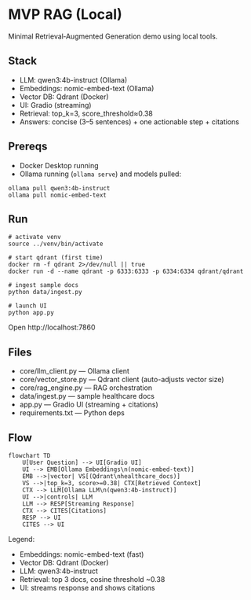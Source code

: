 # MVP RAG (Local)

Minimal Retrieval‑Augmented Generation demo using local tools.

## Stack
- LLM: qwen3:4b-instruct (Ollama)
- Embeddings: nomic-embed-text (Ollama)
- Vector DB: Qdrant (Docker)
- UI: Gradio (streaming)
- Retrieval: top_k=3, score_threshold≈0.38
- Answers: concise (3–5 sentences) + one actionable step + citations

## Prereqs
- Docker Desktop running
- Ollama running (`ollama serve`) and models pulled:
```
ollama pull qwen3:4b-instruct
ollama pull nomic-embed-text
```

## Run
```
# activate venv
source ../venv/bin/activate

# start qdrant (first time)
docker rm -f qdrant 2>/dev/null || true
docker run -d --name qdrant -p 6333:6333 -p 6334:6334 qdrant/qdrant

# ingest sample docs
python data/ingest.py

# launch UI
python app.py
```

Open http://localhost:7860

## Files
- core/llm_client.py — Ollama client
- core/vector_store.py — Qdrant client (auto-adjusts vector size)
- core/rag_engine.py — RAG orchestration
- data/ingest.py — sample healthcare docs
- app.py — Gradio UI (streaming + citations)
- requirements.txt — Python deps

## Flow
```mermaid
flowchart TD
    U[User Question] --> UI[Gradio UI]
    UI --> EMB[Ollama Embeddings\n(nomic-embed-text)]
    EMB -->|vector| VS[(Qdrant\nhealthcare_docs)]
    VS -->|top_k=3, score>=0.38| CTX[Retrieved Context]
    CTX --> LLM[Ollama LLM\n(qwen3:4b-instruct)]
    UI -->|controls| LLM
    LLM --> RESP[Streaming Response]
    CTX --> CITES[Citations]
    RESP --> UI
    CITES --> UI
```

Legend:
- Embeddings: nomic-embed-text (fast)
- Vector DB: Qdrant (Docker)
- LLM: qwen3:4b-instruct
- Retrieval: top 3 docs, cosine threshold ~0.38
- UI: streams response and shows citations
